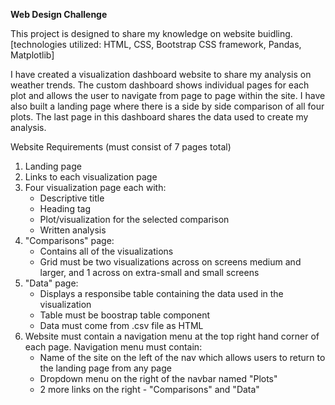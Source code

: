 <b>Web Design Challenge</b>

This project is designed to share my knowledge on website buidling. 
[technologies utilized: HTML, CSS, Bootstrap CSS framework, Pandas, Matplotlib]

I have created a visualization dashboard website to share my analysis on weather trends. The custom dashboard shows individual pages for each plot and allows the user to navigate from page to page within the site. I have also built a landing page where there is a side by side comparison of all four plots. The last page in this dashboard shares the data used to create my analysis. 

Website Requirements (must consist of 7 pages total)
  1. Landing page 
  2. Links to each visualization page
  3. Four visualization page each with:
      - Descriptive title
      - Heading tag
      - Plot/visualization for the selected comparison
      - Written analysis 
  4. "Comparisons" page:
      - Contains all of the visualizations
      - Grid must be two visualizations across on screens medium and larger, and 1 across on extra-small and small screens
  5. "Data" page:
      - Displays a responsibe table containing the data used in the visualization
      - Table must be boostrap table component
      - Data must come from .csv file as HTML
  6. Website must contain a navigation menu at the top right hand corner of each page. Navigation menu must contain:
      - Name of the site on the left of the nav which allows users to return to the landing page from any page
      - Dropdown menu on the right of the navbar named "Plots"
      - 2 more links on the right - "Comparisons" and "Data"
